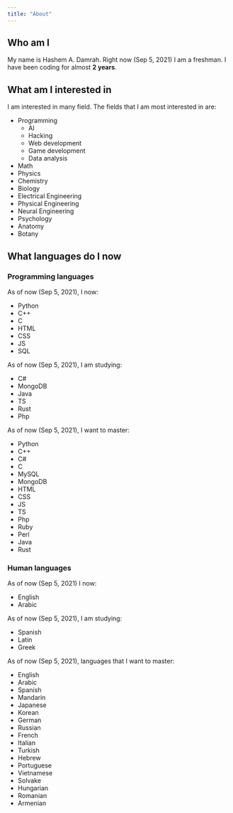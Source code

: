 ```yaml
---
title: "About"
---
```


## Who am I

My name is Hashem A. Damrah. Right now (Sep 5, 2021) I am a freshman. I have been coding for almost **2 years**.

## What am I interested in

I am interested in many field. The fields that I am most interested in are:

* Programming
  * AI
  * Hacking
  * Web development
  * Game development
  * Data analysis
* Math
* Physics
* Chemistry
* Biology
* Electrical Engineering
* Physical Engineering
* Neural Engineering
* Psychology
* Anatomy
* Botany

## What languages do I now

### Programming languages

As of now (Sep 5, 2021), I now:

* Python
* C++
* C
* HTML
* CSS
* JS
* SQL

As of now (Sep 5, 2021), I am studying:

* C#
* MongoDB
* Java
* TS
* Rust
* Php

As of now (Sep 5, 2021), I want to master:

* Python
* C++
* C#
* C
* MySQL
* MongoDB
* HTML
* CSS
* JS
* TS
* Php
* Ruby
* Perl
* Java
* Rust

### Human languages

As of now (Sep 5, 2021) I now:

* English
* Arabic

As of now (Sep 5, 2021), I am studying:

* Spanish
* Latin
* Greek

As of now (Sep 5, 2021), languages that I want to master:

* English
* Arabic
* Spanish
* Mandarin
* Japanese
* Korean
* German
* Russian
* French
* Italian
* Turkish
* Hebrew
* Portuguese
* Vietnamese
* Solvake
* Hungarian
* Romanian
* Armenian
